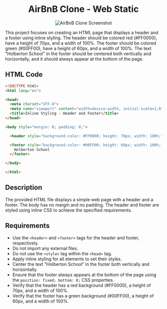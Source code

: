 <div align="center">

# AirBnB Clone - Web Static

</div>

<div align="center">
  <img src="https://s3.eu-west-3.amazonaws.com/hbtn.intranet/uploads/medias/2020/9/939d6b9448e63776610d05d2226aa8985209ee4d.png?X-Amz-Algorithm=AWS4-HMAC-SHA256&X-Amz-Credential=AKIA4MYA5JM5DUTZGMZG%2F20230720%2Feu-west-3%2Fs3%2Faws4_request&X-Amz-Date=20230720T181940Z&X-Amz-Expires=86400&X-Amz-SignedHeaders=host&X-Amz-Signature=941495cd2d4186dd818c67a8c243951976f47c479e736640e0670290e7a0a7e3" alt="AirBnB Clone Screenshot">
</div>

This project focuses on creating an HTML page that displays a header and a footer using inline styling. The header should be colored red (#FF0000), have a height of 70px, and a width of 100%. The footer should be colored green (#00FF00), have a height of 60px, and a width of 100%. The text "Holberton School" in the footer should be centered both vertically and horizontally, and it should always appear at the bottom of the page.

## HTML Code

```html
<!DOCTYPE html>
<html lang="en">

<head>
  <meta charset="UTF-8">
  <meta name="viewport" content="width=device-width, initial-scale=1.0">
  <title>Inline Styling - Header and Footer</title>
</head>

<body style="margin: 0; padding: 0;">

  <header style="background-color: #FF0000; height: 70px; width: 100%;"></header>

  <footer style="background-color: #00FF00; height: 60px; width: 100%; display: flex; align-items: center; justify-content: center; position: fixed; bottom: 0;">
    Holberton School
  </footer>

</body>

</html>
```

## Description

The provided HTML file displays a simple web page with a header and a footer. The body has no margin and no padding. The header and footer are styled using inline CSS to achieve the specified requirements.

## Requirements

- Use the `<header>` and `<footer>` tags for the header and footer, respectively.
- Do not import any external files.
- Do not use the `<style>` tag within the `<head>` tag.
- Apply inline styling for all elements to set their styles.
- Center the text "Holberton School" in the footer both vertically and horizontally.
- Ensure that the footer always appears at the bottom of the page using the `position: fixed; bottom: 0;` CSS properties.
- Verify that the header has a red background (#FF0000), a height of 70px, and a width of 100%.
- Verify that the footer has a green background (#00FF00), a height of 60px, and a width of 100%.